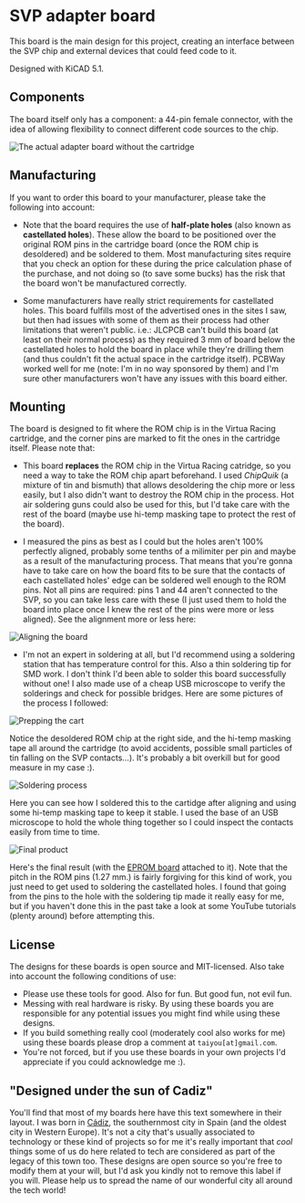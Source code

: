 # SVP adapter board

This board is the main design for this project, creating an interface between the SVP chip and external devices that could feed code to it.

Designed with KiCAD 5.1.

## Components

The board itself only has a component: a 44-pin female connector, with the idea of allowing flexibility to connect different code sources to the chip.

![The actual adapter board without the cartridge](../img/soldered-adapter-board-no-cart.jpg)

## Manufacturing

If you want to order this board to your manufacturer, please take the following into account:

- Note that the board requires the use of **half-plate holes** (also known as **castellated holes**). These allow the board to be positioned over the original ROM pins in the cartridge board (once the ROM chip is desoldered) and be soldered to them. Most manufacturing sites require that you check an option for these during the price calculation phase of the purchase, and not doing so (to save some bucks) has the risk that the board won't be manufactured correctly.

- Some manufacturers have really strict requirements for castellated holes. This board fulfills most of the advertised ones in the sites I saw, but then had issues with some of them as their process had other limitations that weren't public. i.e.: JLCPCB can't build this board (at least on their normal process) as they required 3 mm of board below the castellated holes to hold the board in place while they're drilling them (and thus couldn't fit the actual space in the cartridge itself). PCBWay worked well for me (note: I'm in no way sponsored by them) and I'm sure other manufacturers won't have any issues with this board either.

## Mounting

The board is designed to fit where the ROM chip is in the Virtua Racing cartridge, and the corner pins are marked to fit the ones in the cartridge itself. Please note that:

- This board **replaces** the ROM chip in the Virtua Racing catridge, so you need a way to take the ROM chip apart beforehand. I used *ChipQuik* (a mixture of tin and bismuth) that allows desoldering the chip more or less easily, but I also didn't want to destroy the ROM chip in the process. Hot air soldering guns could also be used for this, but I'd take care with the rest of the board (maybe use hi-temp masking tape to protect the rest of the board).

- I measured the pins as best as I could but the holes aren't 100% perfectly aligned, probably some tenths of a milimiter per pin and maybe as a result of the manufacturing process. That means that you're gonna have to take care on how the board fits to be sure that the contacts of each castellated holes' edge can be soldered well enough to the ROM pins. Not all pins are required: pins 1 and 44 aren't connected to the SVP, so you can take less care with these (I just used them to hold the board into place once I knew the rest of the pins were more or less aligned). See the alignment more or less here:

![Aligning the board](../img/aligning-adapter-board.jpg)

- I'm not an expert in soldering at all, but I'd recommend using a soldering station that has temperature control for this. Also a thin soldering tip for SMD work. I don't think I'd been able to solder this board successfully without one! I also made use of a cheap USB microscope to verify the solderings and check for possible bridges. Here are some pictures of the process I followed:

![Prepping the cart](../img/cart-before-soldering.jpg)

Notice the desoldered ROM chip at the right side, and the hi-temp masking tape all around the cartridge (to avoid accidents, possible small particles of tin falling on the SVP contacts...). It's probably a bit overkill but for good measure in my case :).

![Soldering process](../img/soldering-adapter-board-microscope.jpg)

Here you can see how I soldered this to the cartidge after aligning and using some hi-temp masking tape to keep it stable. I used the base of an USB microscope to hold the whole thing together so I could inspect the contacts easily from time to time.

![Final product](../img/final-board.jpg)

Here's the final result (with the [EPROM board](../rom-access-board) attached to it). Note that the pitch in the ROM pins (1.27 mm.) is fairly forgiving for this kind of work, you just need to get used to soldering the castellated holes. I found that going from the pins to the hole with the soldering tip made it really easy for me, but if you haven't done this in the past take a look at some YouTube tutorials (plenty around) before attempting this.

## License

The designs for these boards is open source and MIT-licensed. Also take into account the following conditions of use:

* Please use these tools for good. Also for fun. But good fun, not evil fun.
* Messing with real hardware is risky. By using these boards you are responsible for any potential issues you might find while using these designs.
* If you build something really cool (moderately cool also works for me) using these boards please drop a comment at `taiyou[at]gmail.com`.
* You're not forced, but if you use these boards in your own projects I'd appreciate if you could acknowledge me :).

## "Designed under the sun of Cadiz"

You'll find that most of my boards here have this text somewhere in their layout. I was born in [Cádiz](https://en.wikipedia.org/wiki/C%C3%A1diz), the southernmost city in Spain (and the oldest city in Western Europe). It's not a city that's usually associated to technology or these kind of projects so for me it's really important that *cool* things some of us do here related to tech are considered as part of the legacy of this town too. These designs are open source so you're free to modify them at your will, but I'd ask you kindly not to remove this label if you will. Please help us to spread the name of our wonderful city all around the tech world!